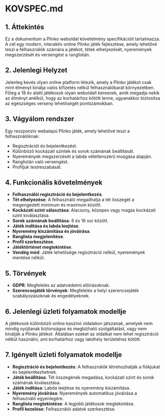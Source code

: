 # KOVSPEC.md

## 1. Áttekintés

Ez a dokumentum a Plinko weboldal követelmény specifikációit tartalmazza. A cél egy modern, interaktív online Plinko játék fejlesztése, amely lehetővé teszi a felhasználók számára a játékot, tétek elhelyezését, nyeremények megszerzését és versengést a ranglistán.

## 2. Jelenlegi Helyzet

Jelenleg kevés olyan online platform létezik, amely a Plinko játékot csak mint élményt kínálja valós kifizetés nélkül felhasználóbarát környezetben. Főleg a 18 év alatti játékosok olyan weboldalt keresnek, amik megadja nekik az élményt anélkül, hogy az korhatárhoz kötött lenne, ugyanakkor biztosítsa az egészséges verseny lehetőségét pontszámokban.

## 3. Vágyálom rendszer

Egy reszponzív webalapú Plinko játék, amely lehetővé teszi a felhasználóknak:

- Regisztrációt és bejelentkezést.
- Különböző kockázati szintek és sorok számának beállítását.
- Nyeremények megszerzését a labda véletlenszerű mozgása alapján.
- Ranglistán való versengést.
- Profiljuk testreszabását.

## 4. Funkcionális követelmények

- **Felhasználói regisztráció és bejelentkezés**.
- **Tét elhelyezése**: A felhasználó megadhatja a tét összegét a megengedett minimum és maximum között.
- **Kockázati szint választása**: Alacsony, közepes vagy magas kockázati szint kiválasztása.
- **Sorok számának beállítása**: 8 és 16 sor között.
- **Játék indítása és labda leejtése**.
- **Nyeremény kiszámítása és jóváírása**.
- **Ranglista megjelenítése**.
- **Profil szerkesztése**.
- **Játéktörténet megtekintése**.
- **Vendég mód**: Játék lehetősége regisztráció nélkül, nyeremények mentése nélkül.

## 5. Törvények

- **GDPR**: Megfelelés az adatvédelmi előírásoknak.
- **Szerencsejáték törvények**: Megfelelés a helyi szerencsejáték szabályozásoknak és engedélyeknek.

## 6. Jelenlegi üzleti folyamatok modellje

A játékosok különböző online kaszinó oldalakon játszanak, amelyek nem mindig nyújtanak biztonságos és megbízható szolgáltatást, vagy nem kínálják a Plinko játékot.
Általában ezeket az oldalkat nem lehet regisztráció nélkül használni, ami korhatárhoz vagy lakóhely területéhez kötött.

## 7. Igényelt üzleti folyamatok modellje

- **Regisztráció és bejelentkezés**: A felhasználók létrehozhatják a fiókjukat és bejelentkezhetnek.
- **Játék beállítása**: Tét összegének megadása, kockázati szint és sorok számának kiválasztása.
- **Játék indítása**: Labda leejtése és nyeremény kiszámítása.
- **Nyeremény jóváírása**: Nyeremények automatikus jóváírása a felhasználó egyenlegére.
- **Ranglista megtekintése**: A legjobb játékosok megtekintése.
- **Profil kezelése**: Felhasználói adatok szerkesztése.